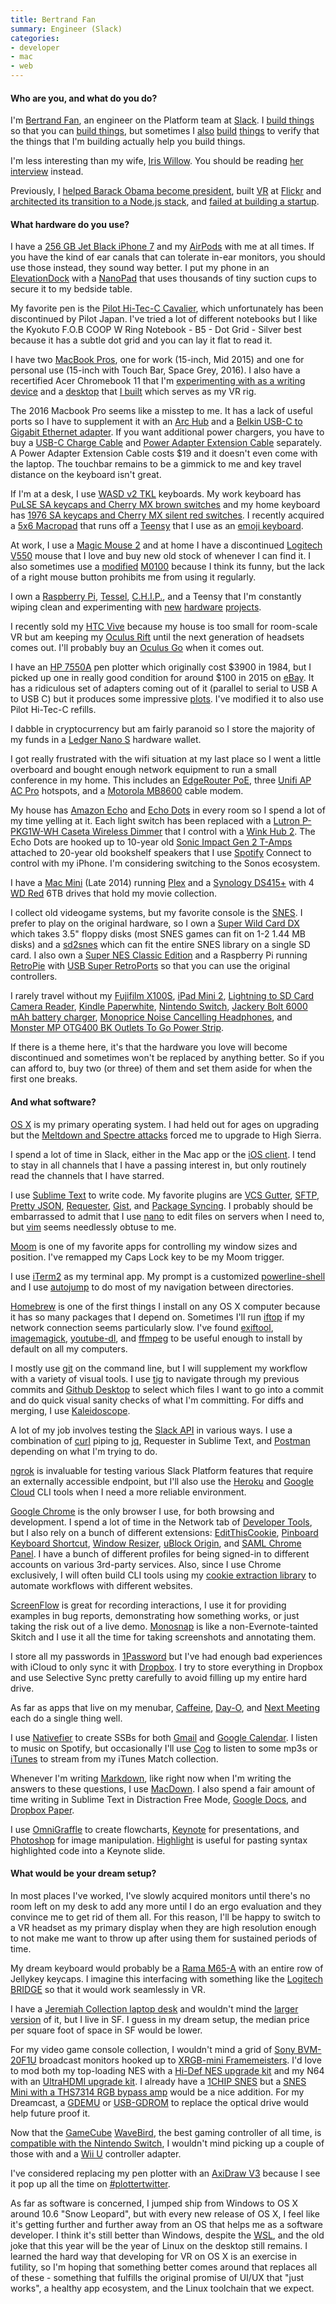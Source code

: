 ```yaml
---
title: Bertrand Fan
summary: Engineer (Slack)
categories:
- developer
- mac
- web
---
```


#### Who are you, and what do you do?

I'm [Bertrand Fan](http://thatsaspicymeatball.com/ "Bert's website."), an engineer on the Platform team at [Slack][]. I [build things](https://api.slack.com/ "The Slack API.") so that you can [build things](https://api.slack.com/apps?new_app=1 "The process for starting a new Slack app."), but sometimes I [also](https://bobamcbobaface.com/ "Bert's boba tea group order tool for Slack.") [build](https://dopewarsbot.com/ "Bert's Dope Wars bot for Slack.") [things](https://vandelayindustries.online/ "Bert's Seinfeld GIF bot for Slack.") to verify that the things that I'm building actually help you build things.

I'm less interesting than my wife, [Iris Willow](http://iriswillow.com/ "Iris' website."). You should be reading [her interview](https://usesthis.com/interviews/iris.willow/ "Iris' Uses This interview.") instead.

Previously, I [helped Barack Obama become president](https://en.wikipedia.org/wiki/Barack_Obama_presidential_campaign%2C_2008#MyBo "The Wikipedia entry for Obama's 2008 campaign."), built [VR](https://techcrunch.com/2015/12/09/flickr-comes-to-gear-vr-with-360-degree-photo-viewing-experience/ "A TechCrunch article about Flickr's VR support.") at [Flickr][] and [architected its transition to a Node.js stack](https://www.youtube.com/watch?v=vBo0aFtg1_M "The YouTube video of Bert's talk about switching Flickr to Node."), and [failed at building a startup](https://www.wired.com/2012/10/recollect-gives-social-media-ephemera-a-permanent-home/ "A Wired article about Bert's social media archival startup.").

#### What hardware do you use?

I have a [256 GB Jet Black iPhone 7][iphone-7] and my [AirPods][airpods] with me at all times. If you have the kind of ear canals that can tolerate in-ear monitors, you should use those instead, they sound way better. I put my phone in an [ElevationDock][elevationdock-3] with a [NanoPad][nanopad.2] that uses thousands of tiny suction cups to secure it to my bedside table. 

My favorite pen is the [Pilot Hi-Tec-C Cavalier][hi-tec-c], which unfortunately has been discontinued by Pilot Japan. I've tried a lot of different notebooks but I like the Kyokuto F.O.B COOP W Ring Notebook - B5 - Dot Grid - Silver best because it has a subtle dot grid and you can lay it flat to read it.

I have two [MacBook Pros][macbook-pro], one for work (15-inch, Mid 2015) and one for personal use (15-inch with Touch Bar, Space Grey, 2016). I also have a recertified Acer Chromebook 11 that I'm [experimenting with as a writing device](https://medium.com/@bertrandom/a-modern-typewriter-7d8b4c86b625 "Bert's Medium post about writing on the Chromebook.") and a [desktop](https://www.flickr.com/photos/bertrandom/27964118280/ "Bert's Flickr photo of his desktop PC.") that [I built](https://www.flickr.com/photos/bertrandom/28244943505/ "Bert's Flickr photo of his desktop PC parts.") which serves as my VR rig.

The 2016 Macbook Pro seems like a misstep to me. It has a lack of useful ports so I have to supplement it with an [Arc Hub][arc-hub] and a [Belkin USB-C to Gigabit Ethernet adapter][usb-c-to-gigabit-ethernet-adapter]. If you want additional power chargers, you have to buy a [USB-C Charge Cable][usb-c-charge-cable-2m] and [Power Adapter Extension Cable][power-adapter-extension-cable] separately. A Power Adapter Extension Cable costs $19 and it doesn't even come with the laptop. The touchbar remains to be a gimmick to me and key travel distance on the keyboard isn't great.

If I'm at a desk, I use [WASD v2 TKL][v2-87-key] keyboards. My work keyboard has [PuLSE SA keycaps and Cherry MX brown switches](https://www.flickr.com/photos/bertrandom/28581802223/ "Bert's Flickr photo of his work keyboard.") and my home keyboard has [1976 SA keycaps and Cherry MX silent red switches](https://www.flickr.com/photos/bertrandom/29723520272/ "Bert's Flickr photo of his home keyboard."). I recently acquired a [5x6 Macropad](https://www.flickr.com/photos/bertrandom/38104104681/ "Bert's Flickr photo of his Macropad array.") that runs off a [Teensy][] that I use as an [emoji keyboard](https://www.flickr.com/photos/bertrandom/38499638930/ "Bert's Flickr photo of his custom emoji keyboard.").

At work, I use a [Magic Mouse 2][magic-mouse-2] and at home I have a discontinued [Logitech V550][v550] mouse that I love and buy new old stock of whenever I can find it. I also sometimes use a [modified](https://www.tindie.com/products/option8/m0100-to-usb-conversion/ "A guide for converting the M0100 mouse to USB.") [M0100][macintosh-mouse] because I think its funny, but the lack of a right mouse button prohibits me from using it regularly.

I own a [Raspberry Pi][raspberry-pi], [Tessel][], [C.H.I.P.][c.h.i.p], and a Teensy that I'm constantly wiping clean and experimenting with [new](https://medium.com/@bertrandom/automating-zelda-3b37127e24c8 "Bert's Medium article about automating the snowball game in Breath of the Wild.") [hardware](https://www.flickr.com/photos/bertrandom/20103972574/ "Bert's Flickr video of his Amazon Dash hack.") [projects](http://thatsaspicymeatball.com/post/3567097734/rfid-record-player "Bert's post about his RFID record player.").

I recently sold my [HTC Vive][vive] because my house is too small for room-scale VR but am keeping my [Oculus Rift][oculus-rift] until the next generation of headsets comes out. I'll probably buy an [Oculus Go][oculus-go] when it comes out.

I have an [HP 7550A][7550a] pen plotter which originally cost $3900 in 1984, but I picked up one in really good condition for around $100 in 2015 on [eBay][]. It has a ridiculous set of adapters coming out of it (parallel to serial to USB A to USB C) but it produces some impressive [plots](https://www.flickr.com/photos/bertrandom/16585002600/ "Bert's Flickr photo of his plotter output."). I've modified it to also use Pilot Hi-Tec-C refills.

I dabble in cryptocurrency but am fairly paranoid so I store the majority of my funds in a [Ledger Nano S][nano-s] hardware wallet.

I got really frustrated with the wifi situation at my last place so I went a little overboard and bought enough network equipment to run a small conference in my home. This includes an [EdgeRouter PoE][edgerouter-poe], three [Unifi AP AC Pro][unifi-ap-ac-pro] hotspots, and a [Motorola MB8600][mb8600] cable modem.

My house has [Amazon Echo][echo.3] and [Echo Dots][echo-dot] in every room so I spend a lot of my time yelling at it. Each light switch has been replaced with a [Lutron P-PKG1W-WH Caseta Wireless Dimmer][p-pkg1w-wh] that I control with a [Wink Hub 2][wink-hub-2]. The Echo Dots are hooked up to 10-year old [Sonic Impact Gen 2 T-Amps][impact-5065] attached to 20-year old bookshelf speakers that I use [Spotify][] Connect to control with my iPhone. I'm considering switching to the Sonos ecosystem.

I have a [Mac Mini][mac-mini] (Late 2014) running [Plex][] and a [Synology DS415+][diskstation-ds2415-plus] with 4 [WD Red][wd-red] 6TB drives that hold my movie collection.

I collect old videogame systems, but my favorite console is the [SNES][]. I prefer to play on the original hardware, so I own a [Super Wild Card DX][super-wild-card-dx] which takes 3.5" floppy disks (most SNES games can fit on 1-2 1.44 MB disks) and a [sd2snes][] which can fit the entire SNES library on a single SD card. I also own a [Super NES Classic Edition][super-nes-classic-edition] and a Raspberry Pi running [RetroPie][] with [USB Super RetroPorts][usb-super-retroport] so that you can use the original controllers.

I rarely travel without my [Fujifilm X100S][x100s], [iPad Mini 2][ipad-mini-2], [Lightning to SD Card Camera Reader][lightning-to-sd-card-camera-reader], [Kindle Paperwhite][kindle-paperwhite], [Nintendo Switch][switch.2], [Jackery Bolt 6000 mAh battery charger][bolt], [Monoprice Noise Cancelling Headphones][active-noise-cancelling-headphones], and [Monster MP OTG400 BK Outlets To Go Power Strip][otg400].

If there is a theme here, it's that the hardware you love will become discontinued and sometimes won't be replaced by anything better. So if you can afford to, buy two (or three) of them and set them aside for when the first one breaks.

#### And what software?

[OS X][macos] is my primary operating system. I had held out for ages on upgrading but the [Meltdown and Spectre attacks](https://meltdownattack.com/ "Details about the Meltdown and Spectre vulnerabilities.") forced me to upgrade to High Sierra.

I spend a lot of time in Slack, either in the Mac app or the [iOS client][slack-ios]. I tend to stay in all channels that I have a passing interest in, but only routinely read the channels that I have starred.

I use [Sublime Text][sublime-text] to write code. My favorite plugins are [VCS Gutter][vcs-gutter], [SFTP][], [Pretty JSON][pretty-json], [Requester][], [Gist][gist.2], and [Package Syncing][package-syncing]. I probably should be embarrassed to admit that I use [nano][] to edit files on servers when I need to, but [vim][] seems needlessly obtuse to me.

[Moom][] is one of my favorite apps for controlling my window sizes and position. I've remapped my Caps Lock key to be my Moom trigger.

I use [iTerm2][] as my terminal app. My prompt is a customized [powerline-shell][] and I use [autojump][] to do most of my navigation between directories.

[Homebrew][] is one of the first things I install on any OS X computer because it has so many packages that I depend on. Sometimes I'll run [iftop][] if my network connection seems particularly slow. I've found [exiftool][], [imagemagick][], [youtube-dl][], and [ffmpeg][] to be useful enough to install by default on all my computers.

I mostly use [git][] on the command line, but I will supplement my workflow with a variety of visual tools. I use [tig][] to navigate through my previous commits and [Github Desktop][github-desktop] to select which files I want to go into a commit and do quick visual sanity checks of what I'm committing. For diffs and merging, I use [Kaleidoscope][].

A lot of my job involves testing the [Slack API](https://api.slack.com/methods "Documentation for the Slack API endpoints.") in various ways. I use a combination of [curl][] piping to [jq][], Requester in Sublime Text, and [Postman][] depending on what I'm trying to do.

[ngrok][] is invaluable for testing various Slack Platform features that require an externally accessible endpoint, but I'll also use the [Heroku][] and [Google Cloud][google-cloud] CLI tools when I need a more reliable environment.

[Google Chrome][chrome] is the only browser I use, for both browsing and development. I spend a lot of time in the Network tab of [Developer Tools][chrome-devtools], but I also rely on a bunch of different extensions: [EditThisCookie][], [Pinboard Keyboard Shortcut][pinboard-keyboard-shortcut], [Window Resizer][window-resizer], [uBlock Origin][ublock-origin], and [SAML Chrome Panel][saml-chrome-panel]. I have a bunch of different profiles for being signed-in to different accounts on various 3rd-party services. Also, since I use Chrome exclusively, I will often build CLI tools using my [cookie extraction library][chrome-cookies-secure] to automate workflows with different websites.

[ScreenFlow][] is great for recording interactions, I use it for providing examples in bug reports, demonstrating how something works, or just taking the risk out of a live demo. [Monosnap][] is like a non-Evernote-tainted Skitch and I use it all the time for taking screenshots and annotating them.

I store all my passwords in [1Password][] but I've had enough bad experiences with iCloud to only sync it with [Dropbox][]. I try to store everything in Dropbox and use Selective Sync pretty carefully to avoid filling up my entire hard drive.

As far as apps that live on my menubar, [Caffeine][], [Day-O][], and [Next Meeting][next-meeting] each do a single thing well.

I use [Nativefier][] to create SSBs for both [Gmail][] and [Google Calendar][google-calendar]. I listen to music on Spotify, but occasionally I'll use [Cog][] to listen to some mp3s or [iTunes][] to stream from my iTunes Match collection.

Whenever I'm writing [Markdown][], like right now when I'm writing the answers to these questions, I use [MacDown][]. I also spend a fair amount of time writing in Sublime Text in Distraction Free Mode, [Google Docs][google-docs], and [Dropbox Paper][dropbox-paper].

I use [OmniGraffle][] to create flowcharts, [Keynote][] for presentations, and [Photoshop][] for image manipulation. [Highlight][] is useful for pasting syntax highlighted code into a Keynote slide.

#### What would be your dream setup?

In most places I've worked, I've slowly acquired monitors until there's no room left on my desk to add any more until I do an ergo evaluation and they convince me to get rid of them all. For this reason, I'll be happy to switch to a VR headset as my primary display when they are high resolution enough to not make me want to throw up after using them for sustained periods of time.

My dream keyboard would probably be a [Rama M65-A][m65-a] with an entire row of Jellykey keycaps. I imagine this interfacing with something like the [Logitech BRIDGE](https://blog.vive.com/us/2017/11/02/introducing-the-logitech-bridge-sdk/ "An HTC post about Logitech's BRIGE SDK.") so that it would work seamlessly in VR.

I have a [Jeremiah Collection laptop desk][mid-century-modern-laptop-desk] and wouldn't mind the [larger version][mid-century-desk-with-cord-management] of it, but I live in SF. I guess in my dream setup, the median price per square foot of space in SF would be lower.

For my video game console collection, I wouldn't mind a grid of [Sony BVM-20F1U][bvm-20f1u] broadcast monitors hooked up to [XRGB-mini Framemeisters][xrgb-mini-framemeister]. I'd love to mod both my top-loading NES with a [Hi-Def NES upgrade kit][hi-def-nes] and my N64 with an [UltraHDMI upgrade kit][ultrahdmi-upgrade-kit]. I already have a [1CHIP SNES](http://retrorgb.com/snes1chip.html "An article about the SNES consoles with the 1CHIP motherboards.") but a [SNES Mini with a THS7314 RGB bypass amp](http://retrorgb.com/snesminirgb.html "An article detailing how to add RGB to the SNES Mini.") would be a nice addition. For my Dreamcast, a [GDEMU][] or [USB-GDROM][] to replace the optical drive would help future proof it.

Now that the [GameCube][] [WaveBird][], the best gaming controller of all time, is [compatible with the Nintendo Switch](https://www.polygon.com/2017/10/24/16533932/nintendo-switch-gamecube-controllers "A Polygon article about the Switch supporting WaveBird controllers."), I wouldn't mind picking up a couple of those with and a [Wii U][wii-u] controller adapter.

I've considered replacing my pen plotter with an [AxiDraw V3][axidraw-v3] because I see it pop up all the time on [#plottertwitter](https://twitter.com/hashtag/plottertwitter "The #plottertwitter hashtag on Twitter.").

As far as software is concerned, I jumped ship from Windows to OS X around 10.6 "Snow Leopard", but with every new release of OS X, I feel like it's getting further and further away from an OS that helps me as a software developer. I think it's still better than Windows, despite the [WSL][windows-subsystem-for-linux], and the old joke that this year will be the year of Linux on the desktop still remains. I learned the hard way that developing for VR on OS X is an exercise in futility, so I'm hoping that something better comes around that replaces all of these - something that fulfills the original promise of UI/UX that "just works", a healthy app ecosystem, and the Linux toolchain that we expect.

[raspberry-pi]: https://en.wikipedia.org/wiki/Raspberry_Pi "A single-board hackable computer."
[usb-gdrom]: http://3do-renovation.ru/USB-GDROM_Controller.htm "A replacement for the Dreamcast's optical drive."
[usb-super-retroport]: http://www.retrousb.com/product_info.php?cPath=21&products_id=29 "A dongle that adds USB support to the original SNES controllers."
[usb-c-to-gigabit-ethernet-adapter]: https://www.apple.com/shop/product/HJKF2ZM/A/belkin-usb-c-to-gigabit-ethernet-adapter "A USB-C to Ethernet adapter."
[unifi-ap-ac-pro]: https://www.ubnt.com/unifi/unifi-ap-ac-pro/ "A wifi access point."
[usb-c-charge-cable-2m]: https://www.apple.com/shop/product/MLL82AM/A/usb-c-charge-cable-2-m?fnode=8b "A USB-C charging cable."
[ultrahdmi-upgrade-kit]: https://www.game-tech.us/product/ultrahdmi/ "A kit for adding HDMI to the N64."
[7550a]: http://www.hpmuseum.net/display_item.php?hw=75 "A pen plotter."
[iphone-7]: https://en.wikipedia.org/wiki/IPhone_7 "A 4.7 inch iOS smartphone."
[impact-5065]: https://www.amazon.com/sonic-impact-portable-class-t-amplifier/dp/b0014krvqq "A digital amplifier."
[ipad-mini-2]: https://en.wikipedia.org/wiki/IPad_Mini_(2nd_generation) "A 7.9 inch tablet device with a Retina screen."
[nanopad.2]: https://www.elevationlab.com/products/nanopad "An adhesive surface for the ElevationDock."
[nano-s]: https://www.ledgerwallet.com/products/ledger-nano-s "A hardware cryptocurrency wallet."
[gdemu]: https://gdemu.wordpress.com/ "A replacement for the Dreamcast's optical drive that uses SD cards."
[gamecube]: https://en.wikipedia.org/wiki/Nintendo_GameCube "A gaming console."
[teensy]: https://www.pjrc.com/teensy/ "A USB microcontroller board."
[tessel]: https://tessel.io/ "Open-source prototyping hardware"
[switch.2]: https://www.nintendo.com/switch/ "A gaming console."
[super-wild-card-dx]: http://videogamedevelopmentdevices.wikia.com/wiki/Super_Wild_Card_DX "A SNES backup unit."
[super-nes-classic-edition]: https://en.wikipedia.org/wiki/Super_NES_Classic_Edition "A miniature version of the SNES."
[sd2snes]: https://sd2snes.de/blog/about "A device that allows SD cards to be used with a SNES."
[snes]: https://en.wikipedia.org/wiki/Super_Nintendo_Entertainment_System "A 16-bit video game console."
[axidraw-v3]: https://shop.evilmadscientist.com/productsmenu/846 "A pen plotter."
[arc-hub]: https://bourgedesign.com/collections/usb-c-technology-collection/products/arc-hub "A USB-C hub."
[active-noise-cancelling-headphones]: https://www.monoprice.com/product?p_id=10010 "Over the ear headphones."
[airpods]: https://en.wikipedia.org/wiki/AirPods "Wireless in-ear headphones."
[oculus-go]: https://www.oculus.com/go/ "An all-in-one VR headset."
[otg400]: https://www.amazon.com/Monster-MP-OTG400-BK-Outlets/dp/B000F9YN2M/ "A small, portable power strip."
[oculus-rift]: https://en.wikipedia.org/wiki/Oculus_Rift "A virtual reality helmet."
[hi-def-nes]: https://www.game-tech.us/product/hi-def-nes/ "An upgrade kit that adds 1080p HDMI to the NES."
[hi-tec-c]: https://www.amazon.com/Pilot-Hi-Tec-C-Gel-Basic-Colors/dp/B001GR4CQO "A pen."
[magic-mouse-2]: https://en.wikipedia.org/wiki/Magic_Mouse_2 "A multi-touch mouse."
[macbook-pro]: https://www.apple.com/macbook-pro/ "A laptop."
[mb8600]: https://motorolanetwork.com/mb8600.html "A cable modem."
[m65-a]: https://rama.works/m65a/ "A mechanical keyboard."
[mac-mini]: https://www.apple.com/mac-mini/ "A small desktop computer."
[mid-century-modern-laptop-desk]: https://jeremiahcollection.com/collections/mid-century-desk-with-cord-management/products/jeremiah-collection-mid-century-modern-laptop-desk?variant=736849191 "A desk."
[mid-century-desk-with-cord-management]: https://jeremiahcollection.com/collections/mid-century-desk-with-cord-management/products/mid-century-desk-with-white-gloss-drawers-and-cord-management?variant=738482759 "A desk with cord management."
[macintosh-mouse]: https://en.wikipedia.org/wiki/Apple_Mouse "A mouse included with the original Macintosh."
[c.h.i.p]: https://getchip.com/pages/chip "A tiny computer board."
[diskstation-ds2415-plus]: https://www.synology.com/en-us/products/DS2415+ "A 12-bay NAS device."
[v550]: https://www.amazon.com/Logitech-Cordless-Laser-Mouse-Notebooks/dp/B001DJ7Y2O/ "A cordless laser mouse."
[v2-87-key]: http://www.wasdkeyboards.com/index.php/products/mechanical-keyboard/wasd-v2-87-key-custom-mechanical-keyboard.html "A mechanical keyboard."
[vive]: http://www.htcvr.com/ "A SteamVR headset."
[xrgb-mini-framemeister]: https://solarisjapan.com/products/xrgb-mini-framemeister-compact-up-scaler-unit "A device for upscaling video sources."
[x100s]: http://www.fujifilm.com/products/digital_cameras/x/fujifilm_x100s/ "A 16 megapixel digital camera."
[edgerouter-poe]: https://www.ubnt.com/edgemax/edgerouter-poe/ "A 5 port Power over Ethernet router."
[echo-dot]: https://www.amazon.com/Amazon-Echo-Dot-Previous-Generation/b?ie=UTF8&node=14047587011 "A small smart speaker."
[elevationdock-3]: https://www.elevationlab.com/products/elevation-dock-3 "A dock for the iPhone."
[echo.3]: https://en.wikipedia.org/wiki/Amazon_Echo "A smart speaker."
[bvm-20f1u]: http://www.tested.com/tech/gaming/456719-best-crt-retro-games/ "A broadcast production monitor."
[bolt]: https://www.amazon.com/gp/product/B01A6L85CC/ "A portable iPhone charger."
[kindle-paperwhite]: https://www.amazon.com/Kindle-Paperwhite-Touch-light/dp/B007OZNZG0 "An e-book reader with a book-like screen."
[lightning-to-sd-card-camera-reader]: https://www.apple.com/shop/product/MJYT2AM/A/lightning-to-sd-card-camera-reader "A dingle for reading SD cards on Lightning devices."
[p-pkg1w-wh]: https://www.amazon.com/gp/product/B00JJY0S4G/ "A wireless light dimmer."
[power-adapter-extension-cable]: https://www.apple.com/shop/product/MK122LL/A/power-adapter-extension-cable?fnode=8b "An extension cable for Apple's laptop chargers."
[wii-u]: https://www.nintendo.com/wiiu "A unique gaming console."
[wink-hub-2]: https://www.wink.com/products/wink-hub-2/ "A smart home hub."
[wd-red]: https://www.wdc.com/en/products/products.aspx?id=810 "A hard disk designed for NAS/RAID usage."
[wavebird]: https://en.wikipedia.org/wiki/WaveBird_Wireless_Controller "A wireless controller for the GameCube."
[retropie]: https://retropie.org.uk/ "Retro game emulation software."
[requester]: https://packagecontrol.io/packages/Requester "An HTTP and REST client for Sublime Text"
[ublock-origin]: https://en.wikipedia.org/wiki/UBlock_Origin "A browser extension for blocking elements on the web."
[1password]: https://1password.com "Password management software for Mac OS X."
[iterm2]: http://iterm2.com/ "An alternative terminal application for Mac OS X."
[imagemagick]: http://www.imagemagick.org/script/index.php "Image editing and converting software."
[iftop]: http://www.ex-parrot.com/pdw/iftop/ "A command line tool for watching network usage."
[itunes]: https://www.apple.com/itunes/ "A jukebox application and online store."
[ngrok]: https://ngrok.com/ "A service for securly sharing a local server."
[next-meeting]: https://itunes.apple.com/us/app/next-meeting/id1017470484?mt=12 "A Mac menu bar tool for showing your next meeting."
[nativefier]: https://github.com/jiahaog/nativefier "A tool for wrapping a website in a desktop app."
[nano]: https://www.nano-editor.org/ "A command-line text editor."
[google-calendar]: https://en.wikipedia.org/wiki/Google_Calendar "A web-based calendar client."
[gist.2]: https://packagecontrol.io/packages/Gist "A Sublime Text plugin for creating Gists."
[github-desktop]: https://desktop.github.com/ "A client for the versioning control service."
[gmail]: https://mail.google.com/mail/ "Web-based email."
[google-cloud]: https://cloud.google.com/ "A hosted computing platform."
[google-docs]: https://en.wikipedia.org/wiki/Google_Docs "A web-based office suite."
[git]: https://git-scm.com/ "A version control system."
[tig]: http://jonas.nitro.dk/tig/ "A text-mode interface for git."
[sublime-text]: http://www.sublimetext.com/ "A coder's text editor."
[screenflow]: http://www.telestream.net/screenflow/overview.htm "A screencasting studio for the Mac."
[spotify]: https://www.spotify.com/us/ "A music streaming service."
[slack-ios]: https://itunes.apple.com/us/app/slack-team-communication/id618783545 "A client app for the chat service."
[sftp]: https://packagecontrol.io/packages/SFTP "An SFTP plugin for Sublime Text."
[slack]: https://slack.com/ "A collaboration service."
[saml-chrome-panel]: https://chrome.google.com/webstore/detail/saml-chrome-panel/paijfdbeoenhembfhkhllainmocckace "A SAML debugger for Chrome."
[autojump]: https://github.com/wting/autojump "A shell tool for faster directory navigation."
[flickr]: https://www.flickr.com/ "A photo sharing website."
[ffmpeg]: http://www.ffmpeg.org/ "Comprehensive audio/video software."
[omnigraffle]: https://www.omnigroup.com/omnigraffle/ "Diagramming software for the Mac."
[highlight]: http://www.andre-simon.de/doku/highlight/en/highlight.php "A tool for marking up example source code in HTML."
[homebrew]: http://brew.sh "Command-line package manager for Mac OS X."
[heroku]: https://www.heroku.com/ "A service for running and deploying Ruby, Node.js, Clojure, Java, Python, and Scala apps."
[macdown]: http://macdown.uranusjr.com/ "A Markdown text editor for the Mac."
[markdown]: https://daringfireball.net/projects/markdown/ "An email-like format for marking up text."
[moom]: https://manytricks.com/moom/ "A Mac tool for taking control of window sizing/moving."
[macos]: https://en.wikipedia.org/wiki/MacOS "An operating system for Mac hardware."
[monosnap]: https://monosnap.com/welcome "A screenshot and annotation tool."
[jq]: https://stedolan.github.io/jq/ "A command line tool for manipulating JSON data."
[curl]: https://curl.haxx.se/ "A command-line tool for transferring data from URLs."
[chrome-devtools]: https://developer.chrome.com/devtools "Web developer tools built into Chrome."
[chrome-cookies-secure]: https://www.npmjs.com/package/chrome-cookies-secure "A JavaScript library for extracting Chrome cookie data."
[chrome]: https://www.google.com/intl/en/chrome/browser/ "A WebKit-based browser, where each tab runs in its own thread."
[caffeine]: http://lightheadsw.com/caffeine/ "A Mac menubar application to keep your computer awake."
[cog]: https://mamburu.net/cog/ "A simple music player for macOS."
[dropbox-paper]: https://www.dropbox.com/paper "A document collaboration service."
[dropbox]: https://www.dropbox.com/ "Online syncing and storage."
[day-o]: https://shauninman.com/archive/2016/10/20/day_o_2_mac_menu_bar_clock "A menu bar clock for the Mac."
[vim]: http://www.vim.org/ "A command-line text editor."
[vcs-gutter]: https://packagecontrol.io/packages/VCS%20Gutter "A Sublime Text plugin to show version control status in the gutter."
[exiftool]: https://www.sno.phy.queensu.ca/~phil/exiftool/ "A tool for reading and writing metadata in images."
[editthiscookie]: http://www.editthiscookie.com/ "A browser extension for editing cookie data."
[ebay]: https://www.ebay.com/ "An auction service."
[kaleidoscope]: https://www.kaleidoscopeapp.com/ "A file and image diff app for the Mac."
[keynote]: https://www.apple.com/keynote/ "Presentation software for the Mac."
[youtube-dl]: http://rg3.github.io/youtube-dl/ "A command-line tool for downloading videos from YouTube etc."
[pinboard-keyboard-shortcut]: https://chrome.google.com/webstore/detail/pinboard-keyboard-shortcu/cgponlekaepfdikdebmnklhfnjlbieng "A Chrome plugin for bookmarking the current page in Pinboard."
[package-syncing]: https://packagecontrol.io/packages/Package%20Syncing "A Sublime Text plugin for syncing plugins between machines."
[pretty-json]: https://packagecontrol.io/packages/Pretty%20JSON "A Sublime Text plugin for validating and formatting JSON."
[powerline-shell]: https://github.com/b-ryan/powerline-shell "A smart shell prompt for various terminal shells."
[postman]: https://www.getpostman.com/ "A browser extension for testing APIs."
[photoshop]: https://www.adobe.com/products/photoshop.html "A bitmap image editor."
[plex]: https://plex.tv/ "Media center software."
[window-resizer]: https://chrome.google.com/webstore/detail/window-resizer/kkelicaakdanhinjdeammmilcgefonfh "A Chrome extension for resizing the window to a list of presets."
[windows-subsystem-for-linux]: https://msdn.microsoft.com/en-us/commandline/wsl/about "A Linux environment for Windows."
